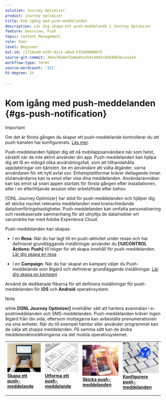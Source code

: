 ```yaml
---
solution: Journey Optimizer
product: journey optimizer
title: Kom igång med push-meddelanden
description: Lär dig skapa ett push-meddelande i Journey Optimizer
feature: Overview, Push
topic: Content Management
role: User
level: Beginner
exl-id: c1f16edd-efdf-41c2-a0ad-5f55009008f5
source-git-commit: 364e78e0ef3a9e8bcd54c4983c0503863bce1e34
workflow-type: tm+mt
source-wordcount: '321'
ht-degree: 2%

---
```


# Kom igång med push-meddelanden {#gs-push-notification}

>[!IMPORTANT]
>
>Om det är första gången du skapar ett push-meddelande kontrollerar du att push-kanalen har konfigurerats. [Läs mer](push-gs.md).

Push-meddelanden hjälper dig att nå mobilappsanvändare när som helst, särskilt när de inte aktivt använder din app. Push-meddelanden kan hjälpa dig att få en mängd olika användningsfall, som att tillhandahålla uppdateringar om tjänsten, be en användare att vidta åtgärder, varna användaren för ett nytt avtal osv. Enhetsplattformar kräver deltagande innan slutanvändarna kan ta emot eller visa dina meddelanden. Användaranmälan kan tas emot så snart appen startats för första gången efter installationen, eller i en efterföljande session eller arbetsflöde efter behov.

[!DNL Journey Optimizer] har stöd för push-meddelanden och hjälper dig att skicka mycket relevanta meddelanden med branschledande dataöverföringshastigheter. Push-meddelanden kan omfatta personalisering och resebaserade sammanhang för att utnyttja de datainsikter ert varumärke har med Adobe Experience Cloud.

Push-meddelanden kan skapas:

* I en **Resa**: När du har lagt till en push-aktivitet under resan och har definierat grundläggande inställningar använder du **[!UICONTROL Actions: Push]** till höger för att skapa innehåll för push-meddelanden. [Lär dig skapa en resa](../building-journeys/journey-gs.md)

* I en **Campaign**: När du har skapat en kampanj väljer du Push-meddelande som åtgärd och definierar grundläggande inställningar. [Lär dig skapa en kampanj](../campaigns/create-campaign.md#configure)

Använd de dedikerade flikarna för att definiera inställningar för push-meddelanden för **iOS** och **Android** operativsystem.

>[!NOTE]
>
>while **[!DNL Journey Optimizer]** innehåller sätt att hantera avanmälan i e-postmeddelanden och SMS-meddelanden. Push-meddelanden kräver ingen åtgärd från din sida, eftersom mottagarna kan avbeställa prenumerationen via sina enheter. När du till exempel hämtar eller använder programmet kan de välja att stoppa meddelanden. På samma sätt kan de ändra meddelandeinställningarna via det mobila operativsystemet.

<table style="table-layout:fixed"><tr style="border: 0;">
<td>
<a href="create-push.md">
<img alt="Lead" src="../assets/do-not-localize/push-create.jpeg">
</a>
<div><a href="create-push.md"><strong>Skapa ett push-meddelande</strong>
</div>
<p>
</td>
<td>
<a href="design-push.md">
<img alt="Sällan" src="../assets/do-not-localize/push-design.jpg">
</a>
<div>
<a href="design-push.md"><strong>Utforma ett push-meddelande</strong></a>
</div>
<p></td>
<td>
<a href="send-push.md">
<img alt="Validering" src="../assets/do-not-localize/push-sending.jpg">
</a>
<div>
<a href="send-push.md"><strong>Skicka push-meddelanden</strong></a>
</div>
<p>
</td>
<td>
<a href="push-gs.md">
<img alt="Validering" src="../assets/do-not-localize/push-config.jpg">
</a>
<div>
<a href="push-gs.md"><strong>Konfigurera push-meddelanden</strong></a>
</div>
<p>
</td>
</tr></table>
